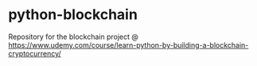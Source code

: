 # python-blockchain
Repository for the blockchain project @ https://www.udemy.com/course/learn-python-by-building-a-blockchain-cryptocurrency/
